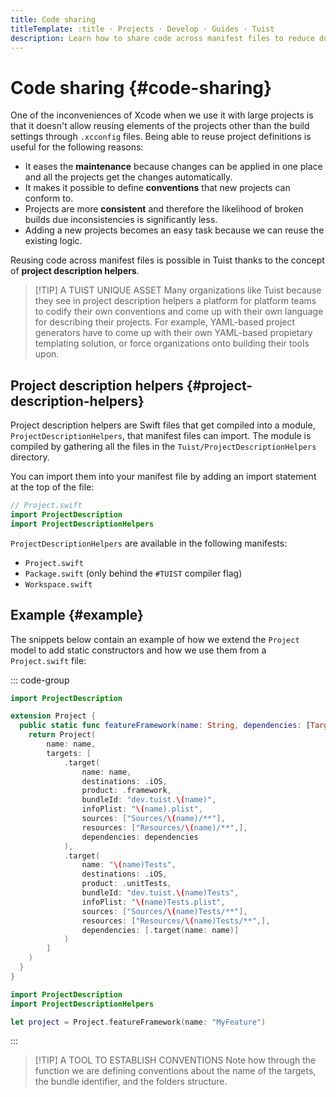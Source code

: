 ```yaml
---
title: Code sharing
titleTemplate: :title · Projects · Develop · Guides · Tuist
description: Learn how to share code across manifest files to reduce duplications and ensure consistency
---
```


# Code sharing {#code-sharing}

One of the inconveniences of Xcode when we use it with large projects is that it doesn't allow reusing elements of the projects other than the build settings through `.xcconfig` files. Being able to reuse project definitions is useful for the following reasons:

- It eases the **maintenance** because changes can be applied in one place and all the projects get the changes automatically.
- It makes it possible to define **conventions** that new projects can conform to.
- Projects are more **consistent** and therefore the likelihood of broken builds due inconsistencies is significantly less.
- Adding a new projects becomes an easy task because we can reuse the existing logic.

Reusing code across manifest files is possible in Tuist thanks to the concept of **project description helpers**.

> [!TIP] A TUIST UNIQUE ASSET
> Many organizations like Tuist because they see in project description helpers a platform for platform teams to codify their own conventions and come up with their own language for describing their projects. For example, YAML-based project generators have to come up with their own YAML-based propietary templating solution, or force organizations onto building their tools upon.

## Project description helpers {#project-description-helpers}

Project description helpers are Swift files that get compiled into a module, `ProjectDescriptionHelpers`, that manifest files can import. The module is compiled by gathering all the files in the `Tuist/ProjectDescriptionHelpers` directory.

You can import them into your manifest file by adding an import statement at the top of the file:

```swift
// Project.swift
import ProjectDescription
import ProjectDescriptionHelpers
```

`ProjectDescriptionHelpers` are available in the following manifests:
- `Project.swift`
- `Package.swift` (only behind the `#TUIST` compiler flag)
- `Workspace.swift`

## Example {#example}

The snippets below contain an example of how we extend the `Project` model to add static constructors and how we use them from a `Project.swift` file:

::: code-group
```swift [Tuist/Project+Templates.swift]
import ProjectDescription

extension Project {
  public static func featureFramework(name: String, dependencies: [TargetDependency] = []) -> Project {
    return Project(
        name: name,
        targets: [
            .target(
                name: name,
                destinations: .iOS,
                product: .framework,
                bundleId: "dev.tuist.\(name)",
                infoPlist: "\(name).plist",
                sources: ["Sources/\(name)/**"],
                resources: ["Resources/\(name)/**",],
                dependencies: dependencies
            ),
            .target(
                name: "\(name)Tests",
                destinations: .iOS,
                product: .unitTests,
                bundleId: "dev.tuist.\(name)Tests",
                infoPlist: "\(name)Tests.plist",
                sources: ["Sources/\(name)Tests/**"],
                resources: ["Resources/\(name)Tests/**",],
                dependencies: [.target(name: name)]
            )
        ]
    )
  }
}
```

```swift {2} [Project.swift]
import ProjectDescription
import ProjectDescriptionHelpers

let project = Project.featureFramework(name: "MyFeature")
```
:::

> [!TIP] A TOOL TO ESTABLISH CONVENTIONS
> Note how through the function we are defining conventions about the name of the targets, the bundle identifier, and the folders structure.
